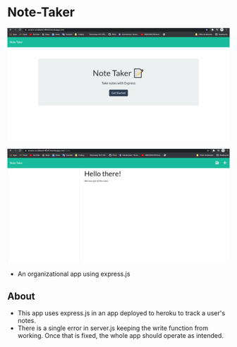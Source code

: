 # Note-Taker
![image](https://github.com/Pfizzz/note-taker/blob/40584b37f1dacaa7ac4f387c561945fb12c54d2f/images/SS1.png)

![image](https://github.com/Pfizzz/note-taker/blob/40584b37f1dacaa7ac4f387c561945fb12c54d2f/images/SS2.png)

* An organizational app using express.js

## About

* This app uses express.js in an app deployed to heroku to track a user's notes.
* There is a single error in server.js keeping the write function from working. Once that is fixed, the whole app should operate as intended.
